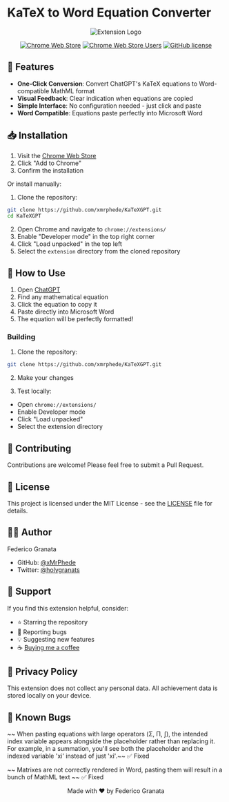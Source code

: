 # KaTeX to Word Equation Converter

<div align="center">

![Extension Logo](https://github.com/xMrPhede/KaTeXGPT/blob/main/icons/icon128.png)

[![Chrome Web Store](https://img.shields.io/chrome-web-store/v/maojnknofbadmhfkbllhpddhophjhblo)](https://chrome.google.com/webstore/detail/maojnknofbadmhfkbllhpddhophjhblo)
[![Chrome Web Store Users](https://img.shields.io/chrome-web-store/users/maojnknofbadmhfkbllhpddhophjhblo)](https://chrome.google.com/webstore/detail/maojnknofbadmhfkbllhpddhophjhblo)
[![GitHub license](https://img.shields.io/github/license/xmrphede/KaTeXGPT)](https://github.com/xmrphede/KaTeXGPT/blob/main/LICENSE)

</div>

## 🚀 Features

- **One-Click Conversion**: Convert ChatGPT's KaTeX equations to Word-compatible MathML format
- **Visual Feedback**: Clear indication when equations are copied
- **Simple Interface**: No configuration needed - just click and paste
- **Word Compatible**: Equations paste perfectly into Microsoft Word

## 📥 Installation

1. Visit the [Chrome Web Store](https://chrome.google.com/webstore/detail/maojnknofbadmhfkbllhpddhophjhblo)
2. Click "Add to Chrome"
3. Confirm the installation

Or install manually:

1. Clone the repository:

```bash
git clone https://github.com/xmrphede/KaTeXGPT.git
cd KaTeXGPT
```

2. Open Chrome and navigate to `chrome://extensions/`
3. Enable "Developer mode" in the top right corner
4. Click "Load unpacked" in the top left
5. Select the `extension` directory from the cloned repository

## 🎯 How to Use

1. Open [ChatGPT](https://chat.openai.com)
2. Find any mathematical equation
3. Click the equation to copy it
4. Paste directly into Microsoft Word
5. The equation will be perfectly formatted!

### Building

1. Clone the repository:

```bash
git clone https://github.com/xmrphede/KaTeXGPT.git
```

2. Make your changes

3. Test locally:

- Open `chrome://extensions/`
- Enable Developer mode
- Click "Load unpacked"
- Select the extension directory

## 🤝 Contributing

Contributions are welcome! Please feel free to submit a Pull Request.

## 📝 License

This project is licensed under the MIT License - see the [LICENSE](LICENSE) file for details.

## 👨‍💻 Author

Federico Granata

- GitHub: [@xMrPhede](https://github.com/xMrPhede)
- Twitter: [@holygranats](https://twitter.com/holygranats)

## 🙏 Support

If you find this extension helpful, consider:

- ⭐ Starring the repository
- 🐛 Reporting bugs
- 💡 Suggesting new features
- ☕ [Buying me a coffee](https://www.buymeacoffee.com/xmrphede)

## 📄 Privacy Policy

This extension does not collect any personal data. All achievement data is stored locally on your device.

## 🐛 Known Bugs

~~ When pasting equations with large operators (Σ, Π, ∫), the intended index variable appears alongside the placeholder rather than replacing it. For example, in a summation, you'll see both the placeholder and the indexed variable 'xi' instead of just 'xi'.~~ ✅ Fixed

~~ Matrixes are not correctly rendered in Word, pasting them will result in a bunch of MathML text ~~ ✅ Fixed

<div align="center">
Made with ❤️ by Federico Granata
</div>

